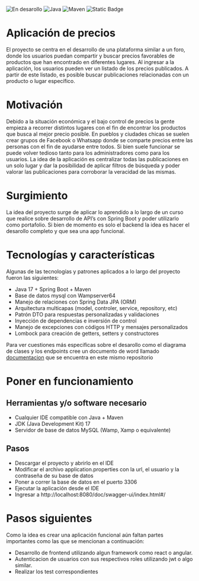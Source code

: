 ![En desarollo](https://img.shields.io/badge/Estado-EN%20DESAROLLO-green)
![Java](https://img.shields.io/badge/Java-17-blue?style=flat)
![Maven](https://img.shields.io/badge/MVN-4.0.0-blue)
![Static Badge](https://img.shields.io/badge/Spring-3.2.2-blue?style=flat&logo=spring)

# Aplicación de precios
El proyecto se centra en el desarrollo de una plataforma similar a un foro, donde los usuarios puedan compartir y buscar precios favorables de productos que han encontrado en diferentes lugares. Al ingresar a la aplicación, los usuarios pueden ver un listado de los precios publicados. A partir de este listado, es posible buscar publicaciones relacionadas con un producto o lugar específico.

# Motivación
Debido a la situación económica y el bajo control de precios la gente empieza a recorrer distintos lugares con el fin de encontrar los productos que busca al mejor precio posible. En pueblos y ciudades chicas se suelen crear grupos de Facebook o Whatsapp donde se comparte precios entre las personas con el fin de ayudarse entre todos. Si bien suele funcionar se puede volver tedioso tanto para los administradores como para los usuarios. La idea de la aplicación es centralizar todas las publicaciones en un solo lugar y dar la posibilidad de aplicar filtros de búsqueda y poder valorar las publicaciones para corroborar la veracidad de las mismas.     

# Surgimiento
La idea del proyecto surge de aplicar lo aprendido a lo largo de un curso que realice sobre desarrollo de API’s con Spring Boot y poder utilizarlo como portafolio. Si bien de momento es solo el backend la idea es hacer el desarollo completo y que sea una app funcional.

# Tecnologías y características
Algunas de las tecnologías y patrones aplicados a lo largo del proyecto fueron las siguientes:
- Java 17 + Spring Boot + Maven
- Base de datos mysql con Wampserver64
- Manejo de relaciones con Spring Data JPA (ORM)
- Arquitectura multicapas (model, controler, service, repository, etc)
- Patrón DTO para respuestas personalizadas y validaciones
- Inyección de dependencias e inversión de control
- Manejo de excepciones con códigos HTTP y mensajes personalizados
- Lombock para creación de getters, setters y constructores

Para ver cuestiones más especificas sobre el desarollo como el diagrama de clases y los endpoints cree un documento de word llamado [documentacion](https://github.com/gabi3724/Foro-de-precios/blob/main/implementacion.docx) que se encuentra en este mismo repositorio

# Poner en funcionamiento
## Herramientas y/o software necesario
- Cualquier IDE compatible con Java + Maven
- JDK (Java Development Kit) 17
- Servidor de base de datos MySQL (Wamp, Xamp o equivalente)
## Pasos
- Descargar el proyecto y abrirlo en el IDE
- Modificar el archivo application.properties con la url, el usuario y la contraseña de su base de datos
- Poner a correr la base de datos en el puerto 3306
- Ejecutar la aplicación desde el IDE
- Ingresar a http://localhost:8080/doc/swagger-ui/index.html#/

# Pasos siguientes
Como la idea es crear una aplicación funcional aún faltan partes importantes como las que se mencionan a continuación:
- Desarrollo de frontend utilizando algun framework como react o angular.
- Autenticacion de usuarios con sus respectivos roles utilizando jwt o algo similar.
- Realizar los test correspondientes

